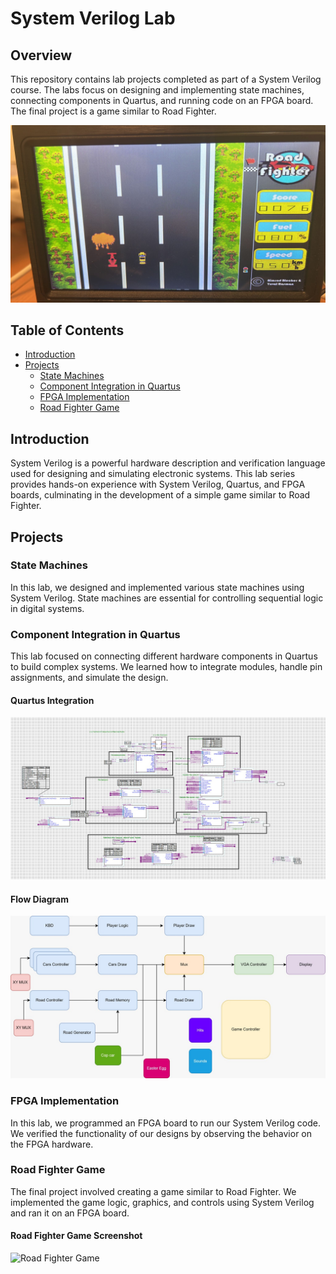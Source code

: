 # System Verilog Lab 

## Overview
This repository contains lab projects completed as part of a System Verilog course. The labs focus on designing and implementing state machines, connecting components in Quartus, and running code on an FPGA board. The final project is a game similar to Road Fighter.

![Overview](images/Screenshot.jpeg)


## Table of Contents
- [Introduction](#introduction)
- [Projects](#projects)
  - [State Machines](#state-machines)
  - [Component Integration in Quartus](#component-integration-in-quartus)
  - [FPGA Implementation](#fpga-implementation)
  - [Road Fighter Game](#road-fighter-game)


## Introduction
System Verilog is a powerful hardware description and verification language used for designing and simulating electronic systems. This lab series provides hands-on experience with System Verilog, Quartus, and FPGA boards, culminating in the development of a simple game similar to Road Fighter.

## Projects

### State Machines
In this lab, we designed and implemented various state machines using System Verilog. State machines are essential for controlling sequential logic in digital systems.


### Component Integration in Quartus
This lab focused on connecting different hardware components in Quartus to build complex systems. We learned how to integrate modules, handle pin assignments, and simulate the design.

#### Quartus Integration 
![Quartus Integration](images/Quartos.jpeg)
#### Flow Diagram
![Flow Diagram](images/Overview.jpeg)

### FPGA Implementation
In this lab, we programmed an FPGA board to run our System Verilog code. We verified the functionality of our designs by observing the behavior on the FPGA hardware.


### Road Fighter Game
The final project involved creating a game similar to Road Fighter. We implemented the game logic, graphics, and controls using System Verilog and ran it on an FPGA board.

#### Road Fighter Game Screenshot
![Road Fighter Game](images/road_fighter_game.png)



